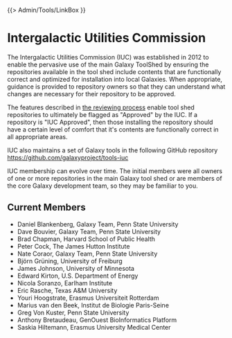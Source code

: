 {{> Admin/Tools/LinkBox }}
# Intergalactic Utilities Commission

The Intergalactic Utilities Commission (IUC) was established in 2012 to enable the pervasive use of the main Galaxy ToolShed by ensuring the repositories available in the tool shed include contents that are functionally correct and optimized for installation into local Galaxies.  When appropriate, guidance is provided to repository owners so that they can understand what changes are necessary for their repository to be approved.

The features described in [ the reviewing process](/src/reviewing-toolshed-repositories/index.md) enable tool shed repositories to ultimately be flagged as "Approved" by the IUC.  If a repository is "IUC Approved", then those installing the repository should have a certain level of comfort that it's contents are functionally correct in all appropriate areas.

IUC also maintains a set of Galaxy tools in the following GitHub repository https://github.com/galaxyproject/tools-iuc

IUC membership can evolve over time.  The initial members were all owners of one or more repositories in the main Galaxy tool shed or are members of the core Galaxy development team, so they may be familiar to you.  

## Current Members

* Daniel Blankenberg, Galaxy Team, Penn State University
* Dave Bouvier, Galaxy Team, Penn State University
* Brad Chapman, Harvard School of Public Health
* Peter Cock, The James Hutton Institute
* Nate Coraor, Galaxy Team, Penn State University
* Björn Grüning, University of Freiburg
* James Johnson, University of Minnesota
* Edward Kirton, U.S. Department of Energy
* Nicola Soranzo, Earlham Institute
* Eric Rasche, Texas A&M University
* Youri Hoogstrate, Erasmus Universiteit Rotterdam
* Marius van den Beek, Institut de Biologie Paris-Seine
* Greg Von Kuster, Penn State University
* Anthony Bretaudeau, GenOuest BioInformatics Platform
* Saskia Hiltemann, Erasmus University Medical Center

